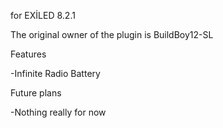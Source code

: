 for EXİLED 8.2.1

The original owner of the plugin is BuildBoy12-SL


Features

-Infinite Radio Battery


Future plans

-Nothing really for now
